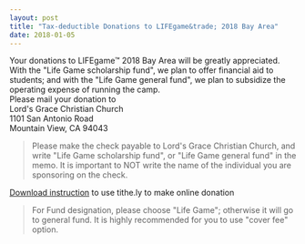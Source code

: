 ```yaml
---
layout: post
title: "Tax-deductible Donations to LIFEgame&trade; 2018 Bay Area"
date: 2018-01-05
---
```


<div class="col s10">
  <span class="black-text flow-text">
    Your donations to LIFEgame&trade; 2018 Bay Area will be greatly appreciated. With the "Life Game scholarship fund", we plan to offer financial aid to students; and with the "Life Game general fund", we plan to subsidize the operating expense of running the camp.
  </span>
</div>

<div class="divider"></div>
<div class="section">
  <div class="row">
    <div class="col s12 m10">
      <div class="card blue-grey darken-1">
        <div class="card-content white-text">
          <span class="card-title">Please mail your donation to</span>
          <br/>Lord's Grace Christian Church<br/>
          1101 San Antonio Road<br/>
          Mountain View, CA 94043<br/>
          <blockquote>
            Please make the check payable to <span class="green">Lord's Grace Christian Church</span>, and write "<span class="green">Life Game scholarship fund</span>", or "<span class="green">Life Game general fund</span>" in the memo. It is important to NOT write the name of the individual you are sponsoring on the check.
          </blockquote>
        </div>
      </div>
    </div>
  </div>

  <div class="row">
    <div class="col s12 m10">
      <div class="card blue-grey darken-1">
        <div class="card-content white-text">
          <span class="card-title"><a href="/blog/Tithely-instruction.pdf">Download instruction</a> to use tithe.ly to make online donation</span>
          <blockquote>
            For Fund designation, please choose <span class="green">"Life Game"</span>; otherwise it will go to general fund.  It is highly recommended for you to use "cover fee" option.
          </blockquote>
        </div>
      </div>
    </div>
  </div>
</div>
